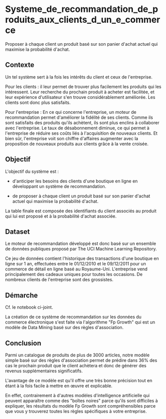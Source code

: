 # Systeme_de_recommandation_de_produits_aux_clients_d_un_e_commerce
Proposer à chaque client un produit basé sur son panier d'achat actuel qui maximise la probabilité d'achat.



## Contexte

Un tel système sert à la fois les intérêts du client et ceux de l'entreprise.

Pour les clients : il leur permet de trouver plus facilement les produits qui les intéressent. Leur recherche du prochain produit à acheter est facilitée, et leur expérience d'utilisateur s'en trouve considérablement améliorée. Les clients sont donc plus satisfaits.

Pour l'entreprise : En ce qui concerne l'entreprise, un moteur de recommandation permet d'améliorer la fidélité de ses clients. Comme ils sont satisfaits des produits qu'ils achètent, ils sont plus enclins à collaborer avec l'entreprise. Le taux de désabonnement diminue, ce qui permet à l'entreprise de réduire ses coûts liés à l'acquisition de nouveaux clients. Et bien sûr, l'entreprise voit son chiffre d'affaires augmenter avec la proposition de nouveaux produits aux clients grâce à la vente croisée.




## Objectif

L'objectif du système est :

- d'anticiper les besoins des clients d'une boutique en ligne en développant un système de recommandation.

- de proposer à chaque client un produit basé sur son panier d'achat actuel qui maximise la probabilité d'achat.

La table finale est composée des identifiants du client associés au produit qui lui est proposé et à la probabilité d'achat associée.




## Dataset

Le moteur de recommandation développé est donc basé sur un ensemble de données publiques proposé par The UCI Machine Learning Repository.

Ce jeu de données contient l'historique des transactions d'une boutique en ligne sur 1 an, effectuées entre le 01/12/2010 et le 09/12/2011 pour un commerce de détail en ligne basé au Royaume-Uni.
L'entreprise vend principalement des cadeaux uniques pour toutes les occasions. De nombreux clients de l'entreprise sont des grossistes.





## Démarche

Cf. le notebook ci-joint.

La création de ce système de recommandation sur les données du commerce électronique s'est faite via l'algorithme "Fp Growth" qui est un modèle de Data Mining basé sur des règles d'association.



## Conclusion

Parmi un catalogue de produits de plus de 3000 articles, notre modèle simple basé sur des règles d'association permet de prédire dans 36% des cas le prochain produit que le client achètera et donc de générer des revenus supplémentaires significatifs.

L'avantage de ce modèle est qu'il offre une très bonne précision tout en étant à la fois facile à mettre en œuvre et explicable.

En effet, contrairement à d'autres modèles d'intelligence artificielle qui peuvent apparaître comme des "boîtes noires" parce qu'ils sont difficiles à expliquer, les résultats du modèle Fp Growth sont compréhensibles parce que vous y trouverez toutes les règles spécifiques à votre entreprise.




